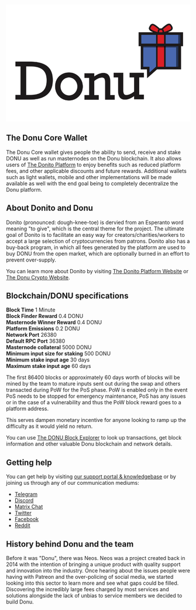 <p align="center">
  <img src="./src/qt/res/images/donu-logo.png" alt="Donito, Inc.">
</p>

## The Donu Core Wallet

The Donu Core wallet gives people the ability to send, receive and stake DONU as well as run masternodes on the Donu blockchain.  It also allows users of [The Donito Platform](https://www.doni.to) to enjoy benefits such as reduced platform fees, and other applicable discounts and future rewards.  Additional wallets such as light wallets, mobile and other implementations will be made available as well with the end goal being to completely decentralize the Donu platform.

## About Donito and Donu

Donito (pronounced: dough-knee-toe) is dervied from an Esperanto word meaning "to give", which is the central theme for the project. The ultimate goal of Donito is to facilitate an easy way for creators/charities/workers to accept a large selection of cryptocurrencies from patrons.  Donito also has a buy-back program, in which all fees generated by the platform are used to buy DONU from the open market, which are optionally burned in an effort to prevent over-supply.

You can learn more about Donito by visiting [The Donito Platform Website](https://www.doni.to) or [The Donu Crypto Website](https://www.donu.io).

## Blockchain/DONU specifications

**Block Time** 1 Minute  
**Block Finder Reward** 0.4 DONU  
**Masternode Winner Reward** 0.4 DONU  
**Platform Emissions** 0.2 DONU  
**Network Port** 26380  
**Default RPC Port** 36380  
**Masternode collateral** 5000 DONU  
**Minimum input size for staking** 500 DONU  
**Minimum stake input age** 30 days  
**Maximum stake input age** 60 days

The first 86400 blocks or approximately 60 days worth of blocks will be mined by the team to mature inputs sent out during the swap and others transacted during PoW for the PoS phase.
PoW is enabled only in the event PoS needs to be stopped for emergency maintenance, PoS has any issues or in the case of a vulnerability and thus the PoW block reward
goes to a platform address.

This serves dampen monetary incentive for anyone looking to ramp up the difficulty as it would yield no return.

You can use [The DONU Block Explorer](https://chainz.cryptoid.info/donu) to look up transactions, get block information and other valuable Donu blockchain and network details.

## Getting help

You can get help by visiting [our support portal & knowledgebase](https://www.donu.support) or by joining us through any of our communication mediums:

- [Telegram](https://www.donu.io/telegram)
- [Discord](https://www.donu.io/discord)
- [Matrix Chat](https://www.donu.io/matrix)
- [Twitter](https://www.donu.io/twitter)
- [Facebook](https://www.donu.io/facebook)
- [Reddit](https://www.donu.io/reddit)

## History behind Donu and the team

Before it was "Donu", there was Neos.  Neos was a project created back in 2014 with the intention of bringing a unique product with quality support and innovation into the industry.  Once hearing about the issues people were having with Patreon and the over-policing of social media, we started looking into this sector to learn more and see what gaps could be filled.  Discovering the incredibly large fees charged by most services and solutions alongside the lack of unbias to service members we decided to build Donu.
